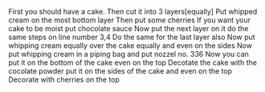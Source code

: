First you should have a cake.
Then cut it into 3 layers[equally]
Put whipped cream on the most bottom layer
Then put some cherries
If you want your cake to be moist put chocolate sauce
Now put the next layer on it do the same steps on line number 3,4
Do the same for the last layer also
Now put whipping cream equally over the cake equally and even on the sides
Now put whipping cream in a piping bag and put nozzel no. 336
Now you can put it on the bottom of the cake even on the top
Decotate the cake with the cocolate powder put it on the sides of the cake and even on the top
Decorate with cherries on the top
